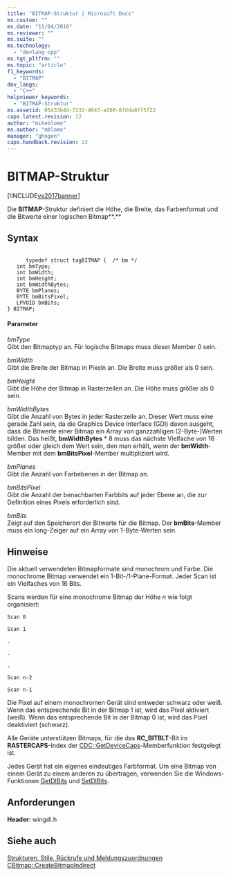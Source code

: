 ```yaml
---
title: "BITMAP-Struktur | Microsoft Docs"
ms.custom: ""
ms.date: "11/04/2016"
ms.reviewer: ""
ms.suite: ""
ms.technology: 
  - "devlang-cpp"
ms.tgt_pltfrm: ""
ms.topic: "article"
f1_keywords: 
  - "BITMAP"
dev_langs: 
  - "C++"
helpviewer_keywords: 
  - "BITMAP-Struktur"
ms.assetid: 05d33b4d-7232-4643-a108-87dda8ff5f22
caps.latest.revision: 12
author: "mikeblome"
ms.author: "mblome"
manager: "ghogen"
caps.handback.revision: 13
---
```

# BITMAP-Struktur
[!INCLUDE[vs2017banner](../../assembler/inline/includes/vs2017banner.md)]

Die **BITMAP**\-Struktur definiert die Höhe, die Breite, das Farbenformat und die Bitwerte einer logischen Bitmap**.**  
  
## Syntax  
  
```  
  
      typedef struct tagBITMAP {  /* bm */  
   int bmType;  
   int bmWidth;  
   int bmHeight;  
   int bmWidthBytes;  
   BYTE bmPlanes;  
   BYTE bmBitsPixel;  
   LPVOID bmBits;  
} BITMAP;  
```  
  
#### Parameter  
 *bmType*  
 Gibt den Bitmaptyp an.  Für logische Bitmaps muss dieser Member 0 sein.  
  
 *bmWidth*  
 Gibt die Breite der Bitmap in Pixeln an.  Die Breite muss größer als 0 sein.  
  
 *bmHeight*  
 Gibt die Höhe der Bitmap in Rasterzeilen an.  Die Höhe muss größer als 0 sein.  
  
 *bmWidthBytes*  
 Gibt die Anzahl von Bytes in jeder Rasterzeile an.  Dieser Wert muss eine gerade Zahl sein, da die Graphics Device Interface \(GDI\) davon ausgeht, dass die Bitwerte einer Bitmap ein Array von ganzzahligen \(2\-Byte\-\)Werten bilden.  Das heißt, **bmWidthBytes** \* 8 muss das nächste Vielfache von 16 größer oder gleich dem Wert sein, den man erhält, wenn der **bmWidth**\-Member mit dem **bmBitsPixel**\-Member multipliziert wird.  
  
 *bmPlanes*  
 Gibt die Anzahl von Farbebenen in der Bitmap an.  
  
 *bmBitsPixel*  
 Gibt die Anzahl der benachbarten Farbbits auf jeder Ebene an, die zur Definition eines Pixels erforderlich sind.  
  
 *bmBits*  
 Zeigt auf den Speicherort der Bitwerte für die Bitmap.  Der **bmBits**\-Member muss ein long\-Zeiger auf ein Array von 1\-Byte\-Werten sein.  
  
## Hinweise  
 Die aktuell verwendeten Bitmapformate sind monochrom und Farbe.  Die monochrome Bitmap verwendet ein 1\-Bit\-\/1\-Plane\-Format.  Jeder Scan ist ein Vielfaches von 16 Bits.  
  
 Scans werden für eine monochrome Bitmap der Höhe *n* wie folgt organisiert:  
  
 `Scan 0`  
  
 `Scan 1`  
  
 `.`  
  
 `.`  
  
 `.`  
  
 `Scan n-2`  
  
 `Scan n-1`  
  
 Die Pixel auf einem monochromen Gerät sind entweder schwarz oder weiß.  Wenn das entsprechende Bit in der Bitmap 1 ist, wird das Pixel aktiviert \(weiß\).  Wenn das entsprechende Bit in der Bitmap 0 ist, wird das Pixel deaktiviert \(schwarz\).  
  
 Alle Geräte unterstützen Bitmaps, für die das **RC\_BITBLT**\-Bit im **RASTERCAPS**\-Index der [CDC::GetDeviceCaps](../Topic/CDC::GetDeviceCaps.md)\-Memberfunktion festgelegt ist.  
  
 Jedes Gerät hat ein eigenes eindeutiges Farbformat.  Um eine Bitmap von einem Gerät zu einem anderen zu übertragen, verwenden Sie die Windows\-Funktionen [GetDIBits](http://msdn.microsoft.com/library/windows/desktop/dd144879) und [SetDIBits](http://msdn.microsoft.com/library/windows/desktop/dd162973).  
  
## Anforderungen  
 **Header:** wingdi.h  
  
## Siehe auch  
 [Strukturen, Stile, Rückrufe und Meldungszuordnungen](../../mfc/reference/structures-styles-callbacks-and-message-maps.md)   
 [CBitmap::CreateBitmapIndirect](../Topic/CBitmap::CreateBitmapIndirect.md)